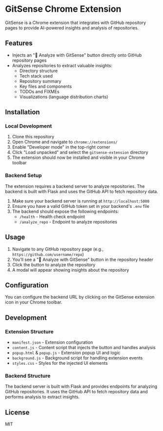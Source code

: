 # GitSense Chrome Extension

GitSense is a Chrome extension that integrates with GitHub repository pages to provide AI-powered insights and analysis of repositories.

## Features

- Injects an "🧠 Analyze with GitSense" button directly onto GitHub repository pages
- Analyzes repositories to extract valuable insights:
  - Directory structure
  - Tech stack used
  - Repository summary
  - Key files and components
  - TODOs and FIXMEs
  - Visualizations (language distribution charts)

## Installation

### Local Development

1. Clone this repository
2. Open Chrome and navigate to `chrome://extensions/`
3. Enable "Developer mode" in the top-right corner
4. Click "Load unpacked" and select the `gitsense-extension` directory
5. The extension should now be installed and visible in your Chrome toolbar

### Backend Setup

The extension requires a backend server to analyze repositories. The backend is built with Flask and uses the GitHub API to fetch repository data.

1. Make sure your backend server is running at `http://localhost:5000`
2. Ensure you have a valid GitHub token set in your backend's `.env` file
3. The backend should expose the following endpoints:
   - `/health` - Health check endpoint
   - `/analyze_repo` - Endpoint to analyze repositories

## Usage

1. Navigate to any GitHub repository page (e.g., `https://github.com/username/repo`)
2. You'll see a "🧠 Analyze with GitSense" button in the repository header
3. Click the button to analyze the repository
4. A modal will appear showing insights about the repository

## Configuration

You can configure the backend URL by clicking on the GitSense extension icon in your Chrome toolbar.

## Development

### Extension Structure

- `manifest.json` - Extension configuration
- `content.js` - Content script that injects the button and handles analysis
- `popup.html` & `popup.js` - Extension popup UI and logic
- `background.js` - Background script for handling extension events
- `styles.css` - Styles for the injected UI elements

### Backend Structure

The backend server is built with Flask and provides endpoints for analyzing GitHub repositories. It uses the GitHub API to fetch repository data and performs analysis to extract insights.

## License

MIT
